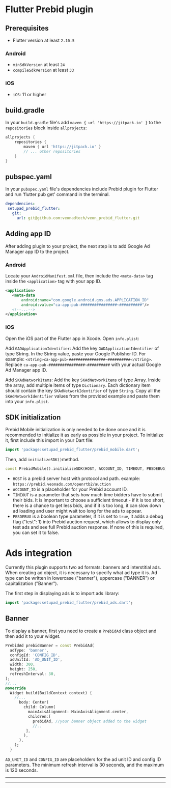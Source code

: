 # Flutter Prebid plugin
## Prerequisites
* Flutter version at least `2.10.5`
### Android
* `minSdkVersion` at least `24`
* `compileSdkVersion` at least `33`
### iOS
* `iOS`: 11 or higher

## build.gradle
In your `build.gradle` file's add `maven { url 'https://jitpack.io' }` to the `repositories` block 
inside `allprojects`:
``` build.gradle
allprojects {
    repositories {
        maven { url 'https://jitpack.io' }
        // ... other repositories
    }
}
```

## pubspec.yaml
In your `pubspec.yaml` file's dependencies include Prebid plugin for Flutter and run 'flutter pub get' command in the terminal.
```yaml
dependencies:
 setupad_prebid_flutter:
   git:
     url: git@github.com:veonadtech/veon_prebid_flutter.git
```

## Adding app ID
After adding plugin to your project, the next step is to add Google Ad Manager app ID to the project.
### Android
Locate your `AndroidManifest.xml` file, then include the `<meta-data>` tag inside the `<application>` tag with your app ID.
```xml
<application>
   <meta-data
       android:name="com.google.android.gms.ads.APPLICATION_ID"
       android:value="ca-app-pub-################~##########"/>
   <!--...-->
</application>
```
### iOS
Open the iOS part of the Flutter app in Xcode.
Open `info.plist`:

Add ```GADApplicationIdentifier```:
Add the key ```GADApplicationIdentifier``` of type String.
In the String value, paste your Google Publisher ID. 
For example: ```<string>ca-app-pub-################~##########</string>```.
Replace ```ca-app-pub-################~##########``` with your actual Google Ad Manager app ID.

Add ```SKAdNetworkItems```:
Add the key ```SKAdNetworkItems``` of type Array.
Inside the array, add multiple items of type `Dictionary`.
Each dictionary item should contain the key `SKAdNetworkIdentifier` of type `String`.
Copy all the `SKAdNetworkIdentifier` values from the provided example and paste them into your `info.plist`.

## SDK initialization
Prebid Mobile initialization is only needed to be done once and it is recommended to initialize it as early as possible in your project.
To initialize it, first include this import in your Dart file:
```dart
import 'package:setupad_prebid_flutter/prebid_mobile.dart';
```

Then, add `initializeSDK()`method.
```dart
const PrebidMobile().initializeSDK(HOST, ACCOUNT_ID, TIMEOUT, PBSDEBUG)
```
* `HOST` is a prebid server host with protocol and path. example: `https://prebid.veonadx.com/openrtb2/auction`
* `ACCOUNT_ID` is a placeholder for your Prebid account ID.
*  `TIMEOUT` is a parameter that sets how much time bidders have to submit their bids. It is important to choose a sufficient timeout - if it is too short, there is a chance to get less bids, and if it is too long, it can slow down ad loading and user might wait too long for the ads to appear.
* `PBSDEBUG` is a boolean type parameter, if it is set to `true`, it adds a debug flag ("test": 1) into Prebid auction request, which allows to display only test ads and see full Prebid auction response. If none of this is required, you can set it to false.

# Ads integration
Currently this plugin supports two ad formats: banners and interstitial ads. When creating ad object, it is necessary to specify what ad type it is. Ad type can be written in lowercase ("banner"), uppercase ("BANNER") or capitalization ("Banner").

The first step in displaying ads is to import ads library:
```dart
import 'package:setupad_prebid_flutter/prebid_ads.dart';
```

## Banner
To display a banner, first you need to create a `PrebidAd` class object and then add it to your widget.
```dart
PrebidAd prebidBanner = const PrebidAd(
  adType: 'banner',
  configId: 'CONFIG_ID',
  adUnitId: 'AD_UNIT_ID',
  width: 300,
  height: 250,
  refreshInterval: 30,
);
//...
@override
  Widget build(BuildContext context) {
    //...
      body: Center(
        child: Column(
          mainAxisAlignment: MainAxisAlignment.center,
          children:[
            prebidAd, //your banner object added to the widget
            //..
         ],
        ),
      ),
    );
  }
```
`AD_UNIT_ID` and `CONFIG_ID` are placeholders for the ad unit ID and config ID parameters. The minimum refresh interval is 30 seconds, and the maximum is 120 seconds.

----
[Prebid Mobile SDK]: https://docs.prebid.org/prebid-mobile/prebid-mobile.html

----
[Prebid Mobile SDK]: https://docs.prebid.org/prebid-mobile/prebid-mobile.html
